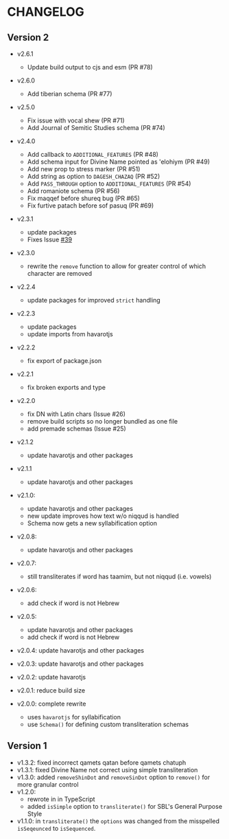 # CHANGELOG

## Version 2

- v2.6.1
  - Update build output to cjs and esm (PR #78)

- v2.6.0
  - Add tiberian schema (PR #77)

- v2.5.0
  - Fix issue with vocal shew (PR #71)  
  - Add Journal of Semitic Studies schema (PR #74)

- v2.4.0
  - Add callback to `ADDITIONAL_FEATURES` (PR #48)
  - Add schema input for Divine Name pointed as 'elohiym (PR #49)
  - Add new prop to stress marker (PR #51)
  - Add string as option to  `DAGESH_CHAZAQ` (PR #52)
  - Add `PASS_THROUGH` option to `ADDITIONAL_FEATURES` (PR #54)
  - Add romaniote schema (PR #56)
  - Fix maqqef before shureq bug (PR #65)
  - Fix furtive patach before sof pasuq (PR #69)

- v2.3.1
  - update packages
  - Fixes Issue [#39](https://github.com/charlesLoder/hebrew-transliteration/issues/39)

- v2.3.0
  - rewrite the `remove` function to allow for greater control of which character are removed

- v2.2.4
  - update packages for improved `strict` handling

- v2.2.3
  - update packages
  - update imports from havarotjs

- v2.2.2
  - fix export of package.json

- v2.2.1
  - fix broken exports and type

- v2.2.0
  - fix DN with Latin chars (Issue #26)
  - remove build scripts so no longer bundled as one file
  - add premade schemas (Issue #25)

- v2.1.2
  - update havarotjs and other packages

- v2.1.1
  - update havarotjs and other packages

- v2.1.0:
  - update havarotjs and other packages
  - new update improves how text w/o niqqud is handled
  - Schema now gets a new syllabification option

- v2.0.8:
  - update havarotjs and other packages

- v2.0.7:
  - still transliterates if word has taamim, but not niqqud (i.e. vowels)

- v2.0.6:
  - add check if word is not Hebrew

- v2.0.5:
  - update havarotjs and other packages
  - add check if word is not Hebrew

- v2.0.4: update havarotjs and other packages

- v2.0.3: update havarotjs and other packages

- v2.0.2: update havarotjs

- v2.0.1: reduce build size

- v2.0.0: complete rewrite
  - uses `havarotjs` for syllabification
  - use `Schema()` for defining custom transliteration schemas

## Version 1

- v1.3.2: fixed incorrect qamets qatan before qamets chatuph
- v1.3.1: fixed Divine Name not correct using simple transliteration
- v1.3.0: added `removeShinDot` and `removeSinDot` option to `remove()` for more granular control
- v1.2.0:
  - rewrote in in TypeScript
  - added `isSimple` option to `transliterate()` for SBL's General Purpose Style
- v1.1.0: in `transliterate()` the `options` was changed from the misspelled `isSeqeunced` to `isSequenced`.
